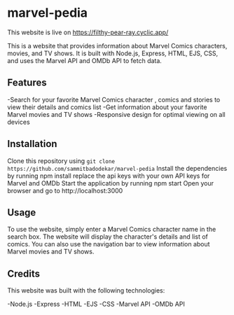 # marvel-pedia

This website is live on https://filthy-pear-ray.cyclic.app/

This is a website that provides information about Marvel Comics characters, movies, and TV shows. It is built with Node.js, Express, HTML, EJS, CSS, and uses the Marvel API and OMDb API to fetch data.

## Features

-Search for your favorite Marvel Comics character , comics and stories to view their details and comics list
-Get information about your favorite Marvel movies and TV shows
-Responsive design for optimal viewing on all devices

## Installation

Clone this repository using `git clone https://github.com/sammitbadodekar/marvel-pedia`
Install the dependencies by running npm install
replace the api keys with your own API keys for Marvel and OMDb
Start the application by running npm start
Open your browser and go to http://localhost:3000

## Usage

To use the website, simply enter a Marvel Comics character name in the search box. The website will display the character's details and list of comics. You can also use the navigation bar to view information about Marvel movies and TV shows.

## Credits

This website was built with the following technologies:

-Node.js
-Express
-HTML
-EJS
-CSS
-Marvel API
-OMDb API


